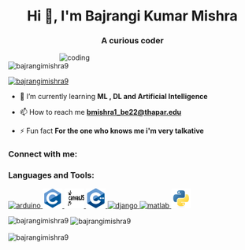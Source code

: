 <h1 align="center">Hi 👋, I'm Bajrangi Kumar Mishra</h1>
<h3 align="center">A curious coder</h3>
<image align="right" width=400 alt="coding" src="https://media.licdn.com/dms/image/C4E12AQFoc3mk-ZbCxw/article-cover_image-shrink_720_1280/0/1566241327423?e=2147483647&v=beta&t=0C8FfRWEE48IEhshQzP4ZMvWdhtoQ80BpEbBiMhvT6I"
<p align="left"> <img src="https://komarev.com/ghpvc/?username=bajrangimishra9&label=Profile%20views&color=0e75b6&style=flat" alt="bajrangimishra9" /> </p>

<p align="left"> <a href="https://github.com/ryo-ma/github-profile-trophy"><img src="https://github-profile-trophy.vercel.app/?username=bajrangimishra9" alt="bajrangimishra9" /></a> </p>

- 🌱 I’m currently learning **ML , DL and Artificial Intelligence**

- 📫 How to reach me **bmishra1_be22@thapar.edu**

- ⚡ Fun fact **For the one who knows me i'm very talkative**

<h3 align="left">Connect with me:</h3>
<p align="left">
</p>

<h3 align="left">Languages and Tools:</h3>
<p align="left"> <a href="https://www.arduino.cc/" target="_blank" rel="noreferrer"> <img src="https://cdn.worldvectorlogo.com/logos/arduino-1.svg" alt="arduino" width="40" height="40"/> </a> <a href="https://www.cprogramming.com/" target="_blank" rel="noreferrer"> <img src="https://raw.githubusercontent.com/devicons/devicon/master/icons/c/c-original.svg" alt="c" width="40" height="40"/> </a> <a href="https://canvasjs.com" target="_blank" rel="noreferrer"> <img src="https://raw.githubusercontent.com/Hardik0307/Hardik0307/master/assets/canvasjs-charts.svg" alt="canvasjs" width="40" height="40"/> </a> <a href="https://www.w3schools.com/cpp/" target="_blank" rel="noreferrer"> <img src="https://raw.githubusercontent.com/devicons/devicon/master/icons/cplusplus/cplusplus-original.svg" alt="cplusplus" width="40" height="40"/> </a> <a href="https://www.djangoproject.com/" target="_blank" rel="noreferrer"> <img src="https://cdn.worldvectorlogo.com/logos/django.svg" alt="django" width="40" height="40"/> </a> <a href="https://www.mathworks.com/" target="_blank" rel="noreferrer"> <img src="https://upload.wikimedia.org/wikipedia/commons/2/21/Matlab_Logo.png" alt="matlab" width="40" height="40"/> </a> <a href="https://www.python.org" target="_blank" rel="noreferrer"> <img src="https://raw.githubusercontent.com/devicons/devicon/master/icons/python/python-original.svg" alt="python" width="40" height="40"/> </a> </p>

<p><img align="left" src="https://github-readme-stats.vercel.app/api/top-langs?username=bajrangimishra9&show_icons=true&locale=en&layout=compact" alt="bajrangimishra9" /></p>

<p>&nbsp;<img align="center" src="https://github-readme-stats.vercel.app/api?username=bajrangimishra9&show_icons=true&locale=en" alt="bajrangimishra9" /></p>

<p><img align="center" src="https://github-readme-streak-stats.herokuapp.com/?user=bajrangimishra9&" alt="bajrangimishra9" /></p>
